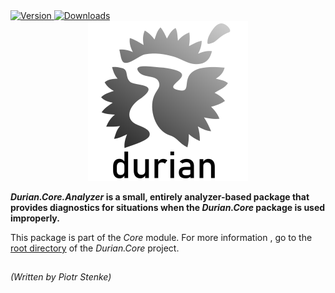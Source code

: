 <div align="left">
	<a href="https://www.nuget.org/packages/Durian.Core.Analyzer">
		<img src="https://img.shields.io/nuget/v/Durian.Core.Analyzer?color=seagreen&style=flat-square" alt="Version"/>
	</a>
	<a href="https://www.nuget.org/packages/Durian.Core.Analyzer">
		<img src="https://img.shields.io/nuget/dt/Durian.Core.Analyzer?color=blue&style=flat-square" alt="Downloads"/>
	</a> <br />
</div>

<div align="center">
		<img src="../../img/icons/Durian-256.png" alt="Durian logo"/>
</div>

***Durian.Core.Analyzer* is a small, entirely analyzer-based package that provides diagnostics for situations when the *Durian.Core* package is used improperly.**

This package is part of the *Core* module. For more information , go to the [root directory](../Durian.Core/README.md) of the *Durian.Core* project.

##

*\(Written by Piotr Stenke\)*
